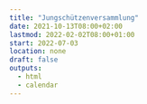 ```yaml
---
title: "Jungschützenversammlung"
date: 2021-10-13T08:00+02:00
lastmod: 2022-02-02T08:00+01:00
start: 2022-07-03
location: none
draft: false
outputs:
  - html
  - calendar
---
```


